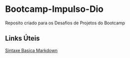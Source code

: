 # Bootcamp-Impulso-Dio
Reposito criado para os Desafios de Projetos do Bootcamp

## Links Úteis
[Sintaxe Basica Markdown](https://www.markdownguide.org/basic-syntax/)
